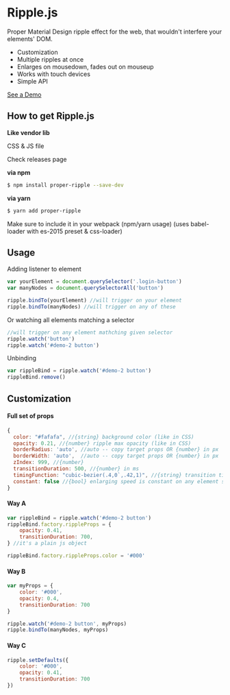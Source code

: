 # Ripple.js
Proper Material Design ripple effect for the web, that wouldn't interfere your elements' DOM.
 - Customization
 - Multiple ripples at once
 - Enlarges on mousedown, fades out on mouseup
 - Works with touch devices
 - Simple API

[See a Demo](https://vsevolodtrofimov.github.io/Ripple.js/docs/)

## How to get Ripple.js

**Like vendor lib**

CSS & JS file

Check releases page

**via npm**
```bash
$ npm install proper-ripple --save-dev
```

**via yarn**
```bash
$ yarn add proper-ripple
```

Make sure to include it in your webpack (npm/yarn usage) (uses babel-loader with es-2015 preset & css-loader)

## Usage

Adding listener to element
```javascript
var yourElement = document.querySelector('.login-button')
var manyNodes = document.querySelectorAll('button')

ripple.bindTo(yourElement) //will trigger on your element
ripple.bindTo(manyNodes) //will trigger on any of these
```

Or watching all elements matching a selector
```javascript
//will trigger on any element mathching given selector
ripple.watch('button')
ripple.watch('#demo-2 button')
```

Unbinding
```javascript
var rippleBind = ripple.watch('#demo-2 button')
rippleBind.remove()
```

## Customization
#### Full set of props
```javascript
{
  color: "#fafafa", //{string} background color (like in CSS)
  opacity: 0.21, //{number} ripple max opacity (like in CSS)
  borderRadius: 'auto', //auto -- copy target props OR {number} in px
  borderWidth: 'auto',  //auto -- copy target props OR {number} in px
  zIndex: 999, //{number}
  transitionDuration: 500, //{number} in ms
  timingFunction: "cubic-bezier(.4,0`,.42,1)", //{string} transition timing function
  constant: false //{bool} enlarging speed is constant on any element size
}
```
#### Way A
```javascript
var rippleBind = ripple.watch('#demo-2 button')
rippleBind.factory.rippleProps = {
	opacity: 0.41,
	transitionDuration: 700,
} //it's a plain js object

rippleBind.factory.rippleProps.color = '#000'
```

#### Way B
```javascript
var myProps = {
	color: '#000',
	opacity: 0.4,
	transitionDuration: 700
}

ripple.watch('#demo-2 button', myProps)
ripple.bindTo(manyNodes, myProps)
```

#### Way C
```javascript
ripple.setDefaults({
	color: '#000',
	opacity: 0.41,
	transitionDuration: 700
})
```
